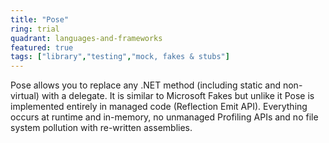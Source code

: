 ```yaml
---
title: "Pose"
ring: trial
quadrant: languages-and-frameworks 
featured: true
tags: ["library","testing","mock, fakes & stubs"]
--- 
```

Pose allows you to replace any .NET method (including static and non-virtual) with a delegate. It is similar to Microsoft Fakes but unlike it Pose is implemented entirely in managed code (Reflection Emit API). Everything occurs at runtime and in-memory, no unmanaged Profiling APIs and no file system pollution with re-written assemblies.
